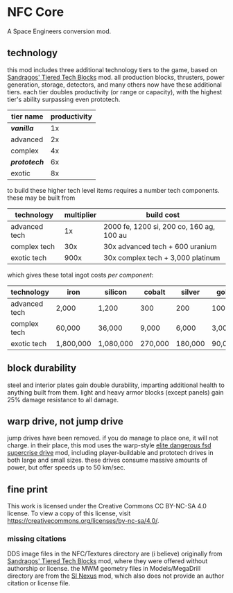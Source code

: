 # NFC Core
A Space Engineers conversion mod.

## technology
this mod includes three additional technology tiers to the game, based on [Sandragos' Tiered Tech Blocks](https://steamcommunity.com/sharedfiles/filedetails/?id=1682499145) mod.  all production blocks, thrusters, power generation, storage, detectors, and many others now have these additional tiers.  each tier doubles productivity (or range or capacity), with the highest tier's ability surpassing even prototech.

|tier name|productivity|
|---------------|----|
| ***vanilla*** | 1x |
| advanced      | 2x |
| complex       | 4x |
| ***prototech*** | 6x |
| exotic        | 8x |

to build these higher tech level items requires a number tech components.  these may be built from 

|technology|multiplier|build cost|
|----------|----------|----------|
| advanced tech | 1x   | 2000 fe, 1200 si, 200 co, 160 ag, 100 au | 
| complex tech  | 30x  | 30x advanced tech + 600 uranium | 
| exotic tech   | 900x | 30x complex tech + 3,000 platinum |

which gives these total ingot costs *per component*:

|technology|iron|silicon|cobalt|silver|gold|uranium|platinum|
|---------------|-----------|-----------|---------|---------|--------|--------|-------|
| advanced tech |     2,000 |     1,200 |     300 |     200 |    100 |     -- |    -- |
| complex tech  |    60,000 |    36,000 |   9,000 |   6,000 |  3,000 |    500 |    -- |
| exotic tech   | 1,800,000 | 1,080,000 | 270,000 | 180,000 | 90,000 | 15,000 | 3,000 |

## block durability
steel and interior plates gain double durability, imparting additional health to anything built from them.  light and heavy armor blocks (except panels) gain 25% damage resistance to all damage.

## warp drive, not jump drive
jump drives have been removed.  if you do manage to place one, it will not charge.  in their place, this mod uses the warp-style [elite dangerous fsd supercrise drive](https://steamcommunity.com/sharedfiles/filedetails/?id=2640137506) mod, including player-buildable and prototech drives in both large and small sizes.  these drives consume massive amounts of power, but offer speeds up to 50 km/sec.

## fine print
This work is licensed under the Creative Commons CC BY-NC-SA 4.0 license. To view a copy of this license, visit https://creativecommons.org/licenses/by-nc-sa/4.0/.

### missing citations
DDS image files in the NFC/Textures directory are (i believe) originally from [Sandragos' Tiered Tech Blocks](https://steamcommunity.com/sharedfiles/filedetails/?id=1682499145) mod, where they were offered without authorship or license.  the MWM geometry files in Models/MegaDrill directory are from the [SI Nexus](https://steamcommunity.com/sharedfiles/filedetails/?id=2471206619) mod, which also does not provide an author citation or license file.